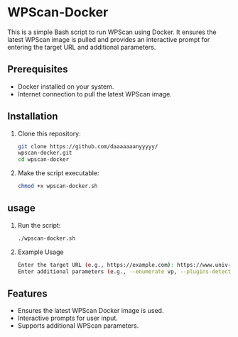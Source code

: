 # WPScan-Docker 

This is a simple Bash script to run WPScan using Docker. It ensures the latest WPScan image is pulled and provides an interactive prompt for entering the target URL and additional parameters.

## Prerequisites

- Docker installed on your system.
- Internet connection to pull the latest WPScan image.

## Installation

1. Clone this repository:
   ```bash
   git clone https://github.com/daaaaaaanyyyyy/
   wpscan-docker.git
   cd wpscan-docker
2. Make the script executable:
    ```bash
    chmod +x wpscan-docker.sh
## usage 
1. Run the script:
    ```bash
    ./wpscan-docker.sh

2. Example Usage
    ```bash
    Enter the target URL (e.g., https://example.com): https://www.univ-bouira.dz
    Enter additional parameters (e.g., --enumerate vp, --plugins-detection aggressive): --enumerate vp --plugins-detection aggressive

## Features

* Ensures the latest WPScan Docker image is used.    
* Interactive prompts for user input.
* Supports additional WPScan parameters.
